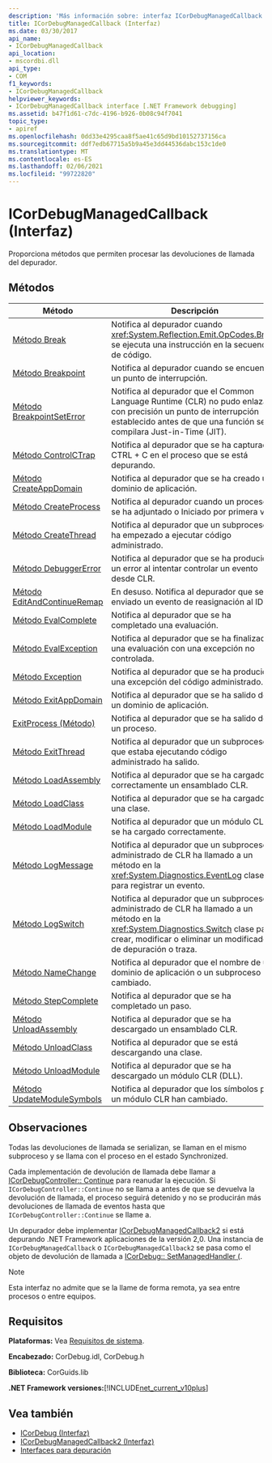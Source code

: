 ```yaml
---
description: 'Más información sobre: interfaz ICorDebugManagedCallback'
title: ICorDebugManagedCallback (Interfaz)
ms.date: 03/30/2017
api_name:
- ICorDebugManagedCallback
api_location:
- mscordbi.dll
api_type:
- COM
f1_keywords:
- ICorDebugManagedCallback
helpviewer_keywords:
- ICorDebugManagedCallback interface [.NET Framework debugging]
ms.assetid: b47f1d61-c7dc-4196-b926-0b08c94f7041
topic_type:
- apiref
ms.openlocfilehash: 0dd33e4295caa8f5ae41c65d9bd10152737156ca
ms.sourcegitcommit: ddf7edb67715a5b9a45e3dd44536dabc153c1de0
ms.translationtype: MT
ms.contentlocale: es-ES
ms.lasthandoff: 02/06/2021
ms.locfileid: "99722820"
---
```

# <a name="icordebugmanagedcallback-interface"></a>ICorDebugManagedCallback (Interfaz)

Proporciona métodos que permiten procesar las devoluciones de llamada del depurador.  
  
## <a name="methods"></a>Métodos  
  
|Método|Descripción|  
|------------|-----------------|  
|[Método Break](icordebugmanagedcallback-break-method.md)|Notifica al depurador cuando <xref:System.Reflection.Emit.OpCodes.Break> se ejecuta una instrucción en la secuencia de código.|  
|[Método Breakpoint](icordebugmanagedcallback-breakpoint-method.md)|Notifica al depurador cuando se encuentra un punto de interrupción.|  
|[Método BreakpointSetError](icordebugmanagedcallback-breakpointseterror-method.md)|Notifica al depurador que el Common Language Runtime (CLR) no pudo enlazar con precisión un punto de interrupción establecido antes de que una función se compilara Just-in-Time (JIT).|  
|[Método ControlCTrap](icordebugmanagedcallback-controlctrap-method.md)|Notifica al depurador que se ha capturado CTRL + C en el proceso que se está depurando.|  
|[Método CreateAppDomain](icordebugmanagedcallback-createappdomain-method.md)|Notifica al depurador que se ha creado un dominio de aplicación.|  
|[Método CreateProcess](icordebugmanagedcallback-createprocess-method.md)|Notifica al depurador cuando un proceso se ha adjuntado o Iniciado por primera vez.|  
|[Método CreateThread](icordebugmanagedcallback-createthread-method.md)|Notifica al depurador que un subproceso ha empezado a ejecutar código administrado.|  
|[Método DebuggerError](icordebugmanagedcallback-debuggererror-method.md)|Notifica al depurador que se ha producido un error al intentar controlar un evento desde CLR.|  
|[Método EditAndContinueRemap](icordebugmanagedcallback-editandcontinueremap-method.md)|En desuso. Notifica al depurador que se ha enviado un evento de reasignación al IDE.|  
|[Método EvalComplete](icordebugmanagedcallback-evalcomplete-method.md)|Notifica al depurador que se ha completado una evaluación.|  
|[Método EvalException](icordebugmanagedcallback-evalexception-method.md)|Notifica al depurador que se ha finalizado una evaluación con una excepción no controlada.|  
|[Método Exception](icordebugmanagedcallback-exception-method.md)|Notifica al depurador que se ha producido una excepción del código administrado.|  
|[Método ExitAppDomain](icordebugmanagedcallback-exitappdomain-method.md)|Notifica al depurador que se ha salido de un dominio de aplicación.|  
|[ExitProcess (Método)](icordebugmanagedcallback-exitprocess-method.md)|Notifica al depurador que se ha salido de un proceso.|  
|[Método ExitThread](icordebugmanagedcallback-exitthread-method.md)|Notifica al depurador que un subproceso que estaba ejecutando código administrado ha salido.|  
|[Método LoadAssembly](icordebugmanagedcallback-loadassembly-method.md)|Notifica al depurador que se ha cargado correctamente un ensamblado CLR.|  
|[Método LoadClass](icordebugmanagedcallback-loadclass-method.md)|Notifica al depurador que se ha cargado una clase.|  
|[Método LoadModule](icordebugmanagedcallback-loadmodule-method.md)|Notifica al depurador que un módulo CLR se ha cargado correctamente.|  
|[Método LogMessage](icordebugmanagedcallback-logmessage-method.md)|Notifica al depurador que un subproceso administrado de CLR ha llamado a un método en la <xref:System.Diagnostics.EventLog> clase para registrar un evento.|  
|[Método LogSwitch](icordebugmanagedcallback-logswitch-method.md)|Notifica al depurador que un subproceso administrado de CLR ha llamado a un método en la <xref:System.Diagnostics.Switch> clase para crear, modificar o eliminar un modificador de depuración o traza.|  
|[Método NameChange](icordebugmanagedcallback-namechange-method.md)|Notifica al depurador que el nombre de un dominio de aplicación o un subproceso ha cambiado.|  
|[Método StepComplete](icordebugmanagedcallback-stepcomplete-method.md)|Notifica al depurador que se ha completado un paso.|  
|[Método UnloadAssembly](icordebugmanagedcallback-unloadassembly-method.md)|Notifica al depurador que se ha descargado un ensamblado CLR.|  
|[Método UnloadClass](icordebugmanagedcallback-unloadclass-method.md)|Notifica al depurador que se está descargando una clase.|  
|[Método UnloadModule](icordebugmanagedcallback-unloadmodule-method.md)|Notifica al depurador que se ha descargado un módulo CLR (DLL).|  
|[Método UpdateModuleSymbols](icordebugmanagedcallback-updatemodulesymbols-method.md)|Notifica al depurador que los símbolos para un módulo CLR han cambiado.|  
  
## <a name="remarks"></a>Observaciones  

 Todas las devoluciones de llamada se serializan, se llaman en el mismo subproceso y se llama con el proceso en el estado Synchronized.  
  
 Cada implementación de devolución de llamada debe llamar a [ICorDebugController:: Continue](icordebugcontroller-continue-method.md) para reanudar la ejecución. Si `ICorDebugController::Continue` no se llama a antes de que se devuelva la devolución de llamada, el proceso seguirá detenido y no se producirán más devoluciones de llamada de eventos hasta que `ICorDebugController::Continue` se llame a.  
  
 Un depurador debe implementar [ICorDebugManagedCallback2](icordebugmanagedcallback2-interface.md) si está depurando .NET Framework aplicaciones de la versión 2,0. Una instancia de `ICorDebugManagedCallback` o `ICorDebugManagedCallback2` se pasa como el objeto de devolución de llamada a [ICorDebug:: SetManagedHandler (](icordebug-setmanagedhandler-method.md).  
  
> [!NOTE]
> Esta interfaz no admite que se la llame de forma remota, ya sea entre procesos o entre equipos.  
  
## <a name="requirements"></a>Requisitos  

 **Plataformas:** Vea [Requisitos de sistema](../../get-started/system-requirements.md).  
  
 **Encabezado:** CorDebug.idl, CorDebug.h  
  
 **Biblioteca:** CorGuids.lib  
  
 **.NET Framework versiones:**[!INCLUDE[net_current_v10plus](../../../../includes/net-current-v10plus-md.md)]  
  
## <a name="see-also"></a>Vea también

- [ICorDebug (Interfaz)](icordebug-interface.md)
- [ICorDebugManagedCallback2 (Interfaz)](icordebugmanagedcallback2-interface.md)
- [Interfaces para depuración](debugging-interfaces.md)
